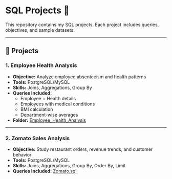 # SQL Projects 🚀

This repository contains my SQL projects. Each project includes queries, objectives, and sample datasets.

---

## 📂 Projects

### 1. Employee Health Analysis
- **Objective:** Analyze employee absenteeism and health patterns  
- **Tools:** PostgreSQL/MySQL  
- **Skills:** Joins, Aggregations, Group By  
- **Queries Included:**  
  - Employee + Health details  
  - Employees with medical conditions  
  - BMI calculation  
  - Department-wise averages  
- **Folder:** [Employee_Health_Analysis](./Employee_Health_Analysis/Health.sql)

---

### 2. Zomato Sales Analysis
- **Objective:** Study restaurant orders, revenue trends, and customer behavior  
- **Tools:** PostgreSQL/MySQL  
- **Skills:** Joins, Aggregations, Group By, Order By, Limit  
- **Queries Included:** [Zomato.sql](./Zomato_Sales_Analysis/Zomato.sql)

